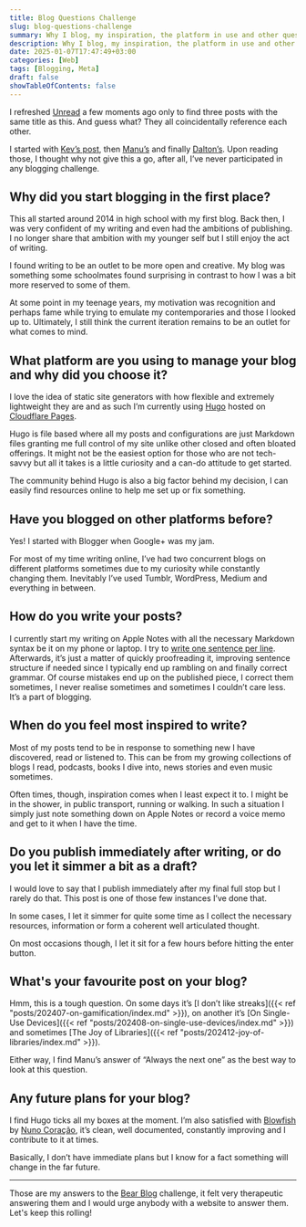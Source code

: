 ```yaml
---
title: Blog Questions Challenge
slug: blog-questions-challenge
summary: Why I blog, my inspiration, the platform in use and other questions
description: Why I blog, my inspiration, the platform in use and other questions
date: 2025-01-07T17:47:49+03:00
categories: [Web]
tags: [Blogging, Meta]
draft: false
showTableOfContents: false
---
```


I refreshed [Unread](https://www.goldenhillsoftware.com/unread/) a few moments ago only to find three posts with the same title as this. 
And guess what? 
They all coincidentally reference each other. 

I started with [Kev’s post](https://kevquirk.com/blog/blog-questions-challenge), then [Manu’s](https://manuelmoreale.com/blog-questions-challenge) and finally [Dalton’s](https://dltn.io/posts/blog-questions-challenge). 
Upon reading those, I thought why not give this a go, after all, I’ve never participated in any blogging challenge. 

## Why did you start blogging in the first place? 

This all started around 2014 in high school with my first blog. 
Back then, I was very confident of my writing and even had the ambitions of publishing. 
I no longer share that ambition with my younger self but I still enjoy the act of writing.

I found writing to be an outlet to be more open and creative. 
My blog was something some schoolmates found surprising in contrast to how I was a bit more reserved to some of them. 

At some point in my teenage years, my motivation was recognition and perhaps fame while trying to emulate my contemporaries and those I looked up to.
Ultimately, I still think the current iteration remains to be an outlet for what comes to mind. 

## What platform are you using to manage your blog and why did you choose it?

I love the idea of static site generators with how flexible and extremely lightweight they are and as such I’m currently using [Hugo](https://gohugo.io/) hosted on [Cloudflare Pages](https://pages.cloudflare.com/).

Hugo is file based where all my posts and configurations are just Markdown files granting me full control of my site unlike other closed and often bloated offerings. 
It might not be the easiest option for those who are not tech-savvy but all it takes is a little curiosity and a can-do attitude to get started. 

The community behind Hugo is also a big factor behind my decision, I can easily find resources online to help me set up or fix something. 

## Have you blogged on other platforms before?

Yes!
I started with Blogger when Google+ was my jam. 

For most of my time writing online, I’ve had two concurrent blogs on different platforms sometimes due to my curiosity while constantly changing them. 
Inevitably I’ve used Tumblr, WordPress, Medium and everything in between. 

## How do you write your posts?

I currently start my writing on Apple Notes with all the necessary Markdown syntax be it on my phone or laptop. 
I try to [write one sentence per line](https://sive.rs/1s).
Afterwards, it’s just a matter of quickly proofreading it, improving sentence structure if needed since I typically end up rambling on and finally correct grammar. 
Of course mistakes end up on the published piece, I correct them sometimes, I never realise sometimes and sometimes I couldn’t care less. 
It’s a part of blogging.

## When do you feel most inspired to write?

Most of my posts tend to be in response to something new I have discovered, read or listened to. 
This can be from my growing collections of blogs I read, podcasts, books I dive into, news stories and even music sometimes. 

Often times, though, inspiration comes when I least expect it to. 
I might be in the shower, in public transport, running or walking. 
In such a situation I simply just note something down on Apple Notes or record a voice memo and get to it when I have the time. 


## Do you publish immediately after writing, or do you let it simmer a bit as a draft?

I would love to say that I publish immediately after my final full stop but I rarely do that.
This post is one of those few instances I’ve done that. 

In some cases, I let it simmer for quite some time as I collect the necessary resources, information or form a coherent well articulated thought.

On most occasions though, I let it sit for a few hours before hitting the enter button. 

## What's your favourite post on your blog?

Hmm, this is a tough question. 
On some days it’s [I don’t like streaks]({{< ref "posts/202407-on-gamification/index.md" >}}), on another it’s [On Single-Use Devices]({{< ref "posts/202408-on-single-use-devices/index.md" >}}) and sometimes [The Joy of Libraries]({{< ref "posts/202412-joy-of-libraries/index.md" >}}). 

Either way, I find Manu’s answer of “Always the next one” as the best way to look at this question.

## Any future plans for your blog? 

I find Hugo ticks all my boxes at the moment. 
I’m also satisfied with [Blowfish](https://blowfish.page/) by [Nuno Coração](https://n9o.xyz/), it’s clean, well documented, constantly improving and I contribute to it at times. 

Basically, I don’t have immediate plans but I know for a fact something will change in the far future.

---

Those are my answers to the [Bear Blog](https://bearblog.dev/) challenge, it felt very therapeutic answering them and I would urge anybody with a website to answer them.
Let's keep this rolling!

